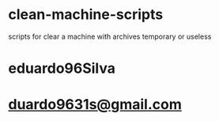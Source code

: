 # clean-machine-scripts
scripts for clear a machine with archives temporary or useless

# eduardo96Silva
# duardo9631s@gmail.com
